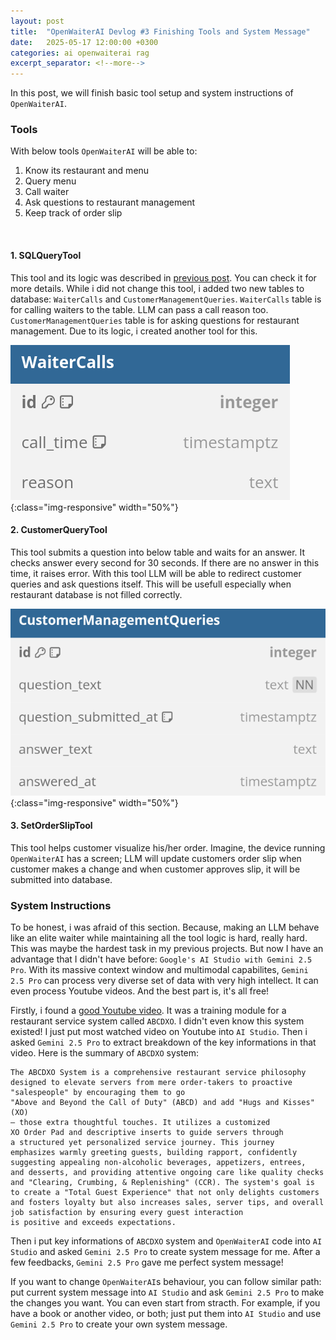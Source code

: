 ```yaml
---
layout: post
title:  "OpenWaiterAI Devlog #3 Finishing Tools and System Message"
date:   2025-05-17 12:00:00 +0300
categories: ai openwaiterai rag
excerpt_separator: <!--more-->
---
```

In this post, we will finish basic tool setup and system instructions of `OpenWaiterAI`.

### Tools
With below tools `OpenWaiterAI` will be able to:
1. Know its restaurant and menu
2. Query menu
3. Call waiter
4. Ask questions to restaurant management
5. Keep track of order slip

<br />

#### 1. SQLQueryTool
This tool and its logic was described in [previous post](https://cumaozavci.github.io/ai/openwaiterai/rag/2025/02/17/openwaiterai_2_rag.html). You can check it for more details. While i did not change this tool, i added two new tables to database: `WaiterCalls` and `CustomerManagementQueries`. `WaiterCalls` table is for calling waiters to the table. LLM can pass a call reason too. `CustomerManagementQueries` table is for asking questions for restaurant management. Due to its logic, i created another tool for this.
<br />

![Waiter Call SQL Schema](/pictures/waiter_call_sql_schema.png){:class="img-responsive" width="50%"}
<br />
<!--more-->

#### 2. CustomerQueryTool
This tool submits a question into below table and waits for an answer. It checks answer every second for 30 seconds. If there are no answer in this time, it raises error. With this tool LLM will be able to redirect customer queries and ask questions itself. This will be usefull especially when restaurant database is not filled correctly.
<br />

![Customer Queries SQL Schema](/pictures/customer_queries_sql_schema.png.png){:class="img-responsive" width="50%"}
<br />

#### 3. SetOrderSlipTool
This tool helps customer visualize his/her order. Imagine, the device running `OpenWaiterAI` has a screen; LLM will update customers order slip when customer makes a change and when customer approves slip, it will be submitted into database.

### System Instructions
To be honest, i was afraid of this section. Because, making an LLM behave like an elite waiter while maintaining all the tool logic is hard, really hard. This was maybe the hardest task in my previous projects. But now I have an advantage that I didn't have before: `Google's AI Studio with Gemini 2.5 Pro`. With its massive context window and multimodal capabilites, `Gemini 2.5 Pro` can process very diverse set of data with very high intellect. It can even process Youtube videos. And the best part is, it's all free!

Firstly, i found a [good Youtube video](https://www.youtube.com/watch?v=S1CfItpKg7c). It was a training module for a restaurant service system called `ABCDXO`. I didn't even know this system existed! I just put most watched video on Youtube into `AI Studio`. Then i asked `Gemini 2.5 Pro` to extract breakdown of the key informations in that video. Here is the summary of `ABCDXO` system:

```
The ABCDXO System is a comprehensive restaurant service philosophy
designed to elevate servers from mere order-takers to proactive
"salespeople" by encouraging them to go
"Above and Beyond the Call of Duty" (ABCD) and add "Hugs and Kisses" (XO)
– those extra thoughtful touches. It utilizes a customized
XO Order Pad and descriptive inserts to guide servers through
a structured yet personalized service journey. This journey
emphasizes warmly greeting guests, building rapport, confidently
suggesting appealing non-alcoholic beverages, appetizers, entrees,
and desserts, and providing attentive ongoing care like quality checks
and "Clearing, Crumbing, & Replenishing" (CCR). The system's goal is
to create a "Total Guest Experience" that not only delights customers
and fosters loyalty but also increases sales, server tips, and overall
job satisfaction by ensuring every guest interaction
is positive and exceeds expectations.
```

Then i put key informations of `ABCDXO` system and `OpenWaiterAI` code into `AI Studio` and asked `Gemini 2.5 Pro` to create system message for me. After a few feedbacks, `Gemini 2.5 Pro` gave me perfect system message!

If you want to change `OpenWaiterAI`s behaviour, you can follow similar path: put current system message into `AI Studio` and ask `Gemini 2.5 Pro` to make the changes you want. You can even start from stracth. For example, if you have a book or another video, or both; just put them into `AI Studio` and use `Gemini 2.5 Pro` to create your own system message.
